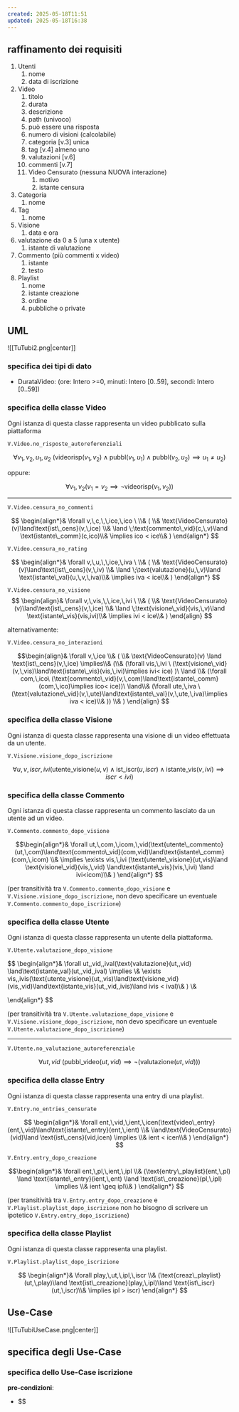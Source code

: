 ```yaml
---
created: 2025-05-18T11:51
updated: 2025-05-18T16:38
---
```

## raffinamento dei requisiti
1) Utenti
	1) nome
	2) data di iscrizione
2) Video
	1) titolo
	2) durata
	3) descrizione
	4) path (univoco)
	5) può essere una risposta
	6) numero di visioni (calcolabile)
	7) categoria [v.3] unica
	8) tag [v.4] almeno uno
	9) valutazioni [v.6]
	10) commenti [v.7]
	11) Video Censurato (nessuna NUOVA interazione)
		1) motivo
		2) istante censura
3) Categoria
	1) nome
4) Tag
	1) nome
5) Visione
	1) data e ora
6) valutazione da 0 a 5 (una x utente)
	1) istante di valutazione
7) Commento (più commenti x video)
	1) istante
	2) testo
8) Playlist
	1) nome
	2) istante creazione
	3) ordine
	4) pubbliche o private

## UML

![[TuTubi2.png|center]]

### specifica dei tipi di dato
- DurataVideo: (ore: Intero >=0, minuti: Intero [0..59], secondi: Intero [0..59])

### specifica della classe Video
Ogni istanza di questa classe rappresenta un video pubblicato sulla piattaforma

`V.Video.no_risposte_autoreferenziali`

$$
\forall v_{1},\,v_{2},\,u_{1},\,u_{2}\ (\text{videorisp}(v_{1},v_{2}) \land \text{pubbl}(v_{1},\,u_{1})\land\text{pubbl}(v_{2},\,u_{2})\implies u_{1}\neq u_{2})
$$

oppure:

$$
\forall v_{1},v_{2}(v_{1}=v_{2} \implies \neg\text{videorisp}(v_{1},v_{2}))
$$

---

`V.Video.censura_no_commenti`

$$
\begin{align*}&
\forall v,\,c,\,\,ice,\,ico \ \\&
( \\&
\text{VideoCensurato}(v)\land\text{ist\_cens}(v,\,ice)  \\&
\land \;\text{commento\_vid}(c,\,v)\land \text{istante\_comm}(c,ico)\\&
\implies ico < ice\\&
)
\end{align*}
$$

`V.Video.censura_no_rating`

$$
\begin{align*}&
\forall v,\,u,\,\,ice,\,iva \ \\&
( \\&
\text{VideoCensurato}(v)\land\text{ist\_cens}(v,\,iv)  \\&
\land \;\text{valutazione}(u,\,v)\land \text{istante\_val}(u,\,v,\,iva)\\&
\implies iva < ice\\&
)
\end{align*}
$$

`V.Video.censura_no_visione`
$$
\begin{align}&
\forall v,\,vis,\,\,ice,\,ivi \ \\&
( \\&
\text{VideoCensurato}(v)\land\text{ist\_cens}(v,\,ice)  \\&
\land \;\text{visione\_vid}(vis,\,v)\land \text{istante\_vis}(vis,ivi)\\&
\implies ivi < ice\\&
)
\end{align}
$$


alternativamente:

`V.Video.censura_no_interazioni`

$$\begin{align}&
\forall v,\,ice \\& 
( \\&
 \text{VideoCensurato}(v) \land \text{ist\_cens}(v,\,ice) \implies\\&
 (\\&
(\forall vis,\,ivi \ (\text{visione\_vid}(v,\,vis)\land\text{istante\_vis}(vis,\,ivi)\implies ivi< ice) )\ \land \\&
(\forall com,\,ico\ (\text{commento\_vid}(v,\,com)\land\text{istante\_comm}(com,\,ico)\implies ico< ice))\  \land\\&
(\forall ute,\,iva \ (\text{valutazione\_vid}(v,\,ute)\land\text{istante\_val}(v,\,ute,\,iva)\implies iva < ice)\\&
)) \\&
)
\end{align}
$$

### specifica della classe Visione
Ogni istanza di questa classe rappresenta una visione di un video effettuata da un utente.

`V.Visione.visione_dopo_iscrizione`

$$
\forall u,\,v,\,iscr,\,ivi(\text{utente\_visione}(u,v)\land\text{ist\_iscr}(u,iscr)\land\text{istante\_vis}(v,ivi)\implies iscr < ivi)
$$

### specifica della classe Commento
Ogni istanza di questa classe rappresenta un commento lasciato da un utente ad un video.

`V.Commento.commento_dopo_visione`

$$\begin{align*}&
\forall ut,\,com,\,icom,\,vid(\text{utente\_commento} (ut,\,com)\land\text{commento\_vid}(com,vid)\land\text{istante\_comm}(com,\,icom) \\&
\implies \exists vis,\,ivi (\text{utente\_visione}(ut,vis)\land \text{visione\_vid}(vis,\,vid) \land\text{istante\_vis}(vis,\,ivi) \land ivi<icom)\\&
)
\end{align*}
$$

(per transitività tra `V.Commento.commento_dopo_visione` e `V.Visione.visione_dopo_iscrizione`, non devo specificare un eventuale `V.Commento.commento_dopo_iscrizione`)
### specifica della classe Utente
Ogni istanza di questa classe rappresenta un utente della piattaforma.

`V.Utente.valutazione_dopo_visione`

$$
\begin{align*}&
\forall ut,\,vid,\,ival(\text{valutazione}(ut,\,vid) \land\text{istante\_val}(ut,\,vid,\,ival) \implies \\&
\exists vis,\,ivis(\text{utente\_visione}(ut,\,vis)\land\text{visione\_vid}(vis,\,vid)\land\text{istante\_vis}(ut,\,vid,\,ivis)\land ivis < ival)\\&
) \\&

\end{align*}
$$

(per transitività tra `V.Utente.valutazione_dopo_visione` e `V.Visione.visione_dopo_iscrizione`, non devo specificare un eventuale `V.Utente.valutazione_dopo_iscrizione`)

---

`V.Utente.no_valutazione_autoreferenziale`

$$
\forall ut,\,vid \ (\text{pubbl\_video}(ut,\,vid)\implies \neg(\text{valutazione}(ut,\,vid)))
$$

### specifica della classe Entry
Ogni istanza di questa classe rappresenta una entry di una playlist.

`V.Entry.no_entries_censurate`

$$
\begin{align*}&
\forall ent,\,vid,\,ient,\,icen(\text{video\_entry}(ent,\,vid)\land\text{istante\_entry}(ent,\,ient) \\&
\land\text{VideoCensurato}(vid)\land \text{ist\_cens}(vid,icen) \implies \\&
ient < icen\\&
) 
\end{align*}
$$

`V.Entry.entry_dopo_creazione`

$$\begin{align*}&
\forall ent,\,pl,\,ient,\,ipl \\&
(\text{entry\_playlist}(ent,\,pl) \land \text{istante\_entry}(ient,\,ent) \land \text{ist\_creazione}(pl,\,ipl) \implies \\&
ient \geq ipl\\&
)
\end{align*}
$$

(per transitività tra `V.Entry.entry_dopo_creazione` e `V.Playlist.playlist_dopo_iscrizione` non ho bisogno di scrivere un ipotetico `V.Entry.entry_dopo_iscrizione`)
### specifica della classe Playlist
Ogni istanza di questa classe rappresenta una playlist.

`V.Playlist.playlist_dopo_iscrizione`

$$
\begin{align*}&
\forall play,\,ut,\,ipl,\,iscr \\&
(\text{creaz\_playlist}(ut,\,play)\land \text{ist\_creazione}(play,\,ipl)\land \text{ist\_iscr}(ut,\,iscr)\\&
\implies ipl > iscr)
\end{align*}
$$

## Use-Case

![[TuTubiUseCase.png|center]]

## specifica degli Use-Case

### specifica dello Use-Case iscrizione

**pre-condizioni**:
- $$